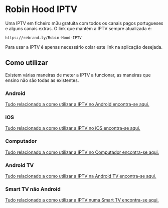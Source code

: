 # Robin Hood IPTV

Uma IPTV em ficheiro m3u gratuita com todos os canais pagos portugueses e alguns canais extras.
O link que mantém a IPTV sempre atualizada é:

`https://rebrand.ly/Robin-Hood-IPTV`

Para usar a IPTV é apenas necessário colar este link na aplicação desejada.


## Como utilizar
Existem várias maneiras de meter a IPTV a funcionar, as maneiras que ensino não são todas as existentes.
### Android
[Tudo relacionado a como utilizar a IPTV no Android encontra-se aqui.](https://github.com/the-nos4a2/RobinHood/wiki/Como-utilizar-a-IPTV-no-Android)
### iOS
[Tudo relacionado a como utilizar a IPTV no iOS encontra-se aqui.](https://github.com/the-nos4a2/RobinHood/wiki/Como-utilizar-a-IPTV-no-iOS)
### Computador
[Tudo relacionado a como utilizar a IPTV no Computador encontra-se aqui.](https://github.com/the-nos4a2/RobinHood/wiki/Como-utilizar-a-IPTV-no-Computador)
### Android TV
[Tudo relacionado a como utilizar a IPTV na Android TV encontra-se aqui.](https://github.com/the-nos4a2/RobinHood/wiki/Como-utilizar-a-IPTV-na-Android-TV)
### Smart TV não Android
[Tudo relacionado a como utilizar a IPTV numa Smart TV encontra-se aqui.](https://github.com/the-nos4a2/RobinHood/wiki/Como-utilizar-a-IPTV-numa-Smart-TV)
